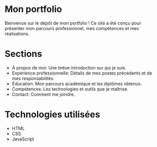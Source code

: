 # Mon portfolio
Bienvenue sur le dépôt de mon portfolio ! 
Ce site a été conçu pour présenter mon parcours professionnel, mes compétences et mes réalisations.

# Sections
- À propos de moi: Une brève introduction sur qui je suis.
- Expérience professionnelle: Détails de mes postes précédents et de mes responsabilités.
- Éducation: Mon parcours académique et les diplômes obtenus.
- Compétences: Les technologies et outils que je maîtrise.
- Contact: Comment me joindre.

 # Technologies utilisées
- HTML
- CSS 
- JavaScript
